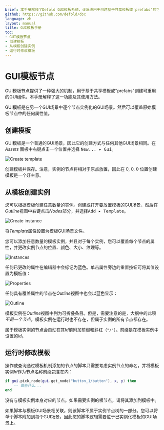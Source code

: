 ```yaml
---
brief: 本手册解释了Defold GUI模板系统，该系统用于创建基于共享模板或'prefabs'的可重用可视化GUI组件。
github: https://github.com/defold/doc
language: zh
layout: manual
title: GUI模板手册
toc:
- GUI模板节点
- 创建模板
- 从模板创建实例
- 运行时修改模板
---
```


# GUI模板节点

GUI模板节点提供了一种强大的机制，用于基于共享模板或"prefabs"创建可重用的GUI组件。本手册解释了这一功能及其使用方法。

GUI模板是在另一个GUI场景中逐个节点实例化的GUI场景。然后可以覆盖原始模板节点中的任何属性值。

## 创建模板

GUI模板是一个普通的GUI场景，因此它的创建方式与任何其他GUI场景相同。在 *Assets* 面板中<kbd>右键点击</kbd>一个位置并选择 <kbd>New... ▸ Gui</kbd>。

![Create template](/manuals/images/gui-templates/create.png)

创建模板并保存。注意，实例的节点将相对于原点放置，因此在 0, 0, 0 位置创建模板是一个好主意。

## 从模板创建实例

您可以根据模板创建任意数量的实例。创建或打开要放置模板的GUI场景，然后在*Outline*视图中<kbd>右键点击</kbd>*Nodes*部分，并选择<kbd>Add ▸ Template</kbd>。

![Create instance](/manuals/images/gui-templates/create_instance.png)

将*Template*属性设置为模板GUI场景文件。

您可以添加任意数量的模板实例，并且对于每个实例，您可以覆盖每个节点的属性，并更改实例节点的位置、颜色、大小、纹理等。

![Instances](/manuals/images/gui-templates/instances.png)

任何已更改的属性在编辑器中会标记为蓝色。单击属性旁边的重置按钮可将其值设置为模板值：

![Properties](/manuals/images/gui-templates/properties.png)

任何具有覆盖属性的节点在*Outline*视图中也会以蓝色显示：

![Outline](/manuals/images/gui-templates/outline.png)

模板实例在*Outline*视图中列为可折叠条目。但是，需要注意的是，大纲中的此项*不是一个节点*。模板实例在运行时也不存在，但属于实例的所有节点都存在。

属于模板实例的节点会自动在其*Id*前附加前缀和斜杠（`"/"`）。前缀是在模板实例中设置的*Id*。

## 运行时修改模板

操作或查询通过模板机制添加的节点的脚本只需要考虑实例节点的命名，并将模板实例*Id*作为节点名称前缀包含在内：

```lua
if gui.pick_node(gui.get_node("button_1/button"), x, y) then
    -- 做些什么...
end
```

没有与模板实例本身对应的节点。如果需要实例的根节点，请将其添加到模板中。

如果脚本与模板GUI场景相关联，则该脚本不属于实例节点树的一部分。您可以将单个脚本附加到每个GUI场景，因此您的脚本逻辑需要位于已实例化模板的GUI场景上。